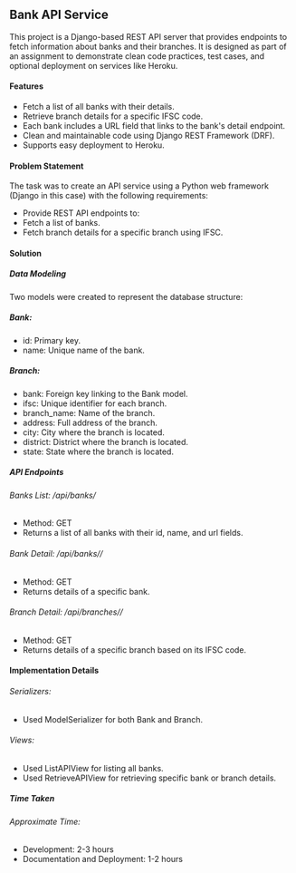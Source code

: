## Bank API Service
This project is a Django-based REST API server that provides endpoints to fetch information about banks and their branches. It is designed as part of an assignment to demonstrate clean code practices, test cases, and optional deployment on services like Heroku.

#### Features
- Fetch a list of all banks with their details.
- Retrieve branch details for a specific IFSC code.
- Each bank includes a URL field that links to the bank's detail endpoint.
- Clean and maintainable code using Django REST Framework (DRF).
- Supports easy deployment to Heroku.


#### Problem Statement
The task was to create an API service using a Python web framework (Django in this case) with the following requirements:

- Provide REST API endpoints to:
- Fetch a list of banks.
- Fetch branch details for a specific branch using IFSC.

#### Solution
##### Data Modeling
Two models were created to represent the database structure:

##### Bank:

- id: Primary key.
- name: Unique name of the bank.

##### Branch:

- bank: Foreign key linking to the Bank model.
- ifsc: Unique identifier for each branch.
- branch_name: Name of the branch.
- address: Full address of the branch.
- city: City where the branch is located.
- district: District where the branch is located.
- state: State where the branch is located.

##### API Endpoints
###### Banks List: /api/banks/

- Method: GET
- Returns a list of all banks with their id, name, and url fields.

###### Bank Detail: /api/banks/<id>/

- Method: GET
- Returns details of a specific bank.

###### Branch Detail: /api/branches/<ifsc>/

- Method: GET
- Returns details of a specific branch based on its IFSC code.

#### Implementation Details
###### Serializers:

- Used ModelSerializer for both Bank and Branch. 

###### Views:

- Used ListAPIView for listing all banks.
- Used RetrieveAPIView for retrieving specific bank or branch details.

##### Time Taken
###### Approximate Time:
- Development: 2-3 hours
- Documentation and Deployment: 1-2 hours